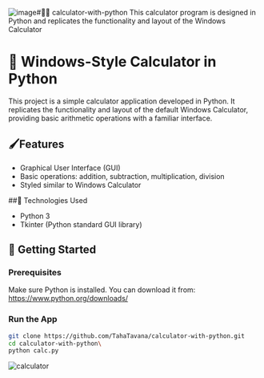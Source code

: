 ![image](https://github.com/user-attachments/assets/99dc7598-e1a5-4ab9-9b89-7998ddb33cbb)#🚀🚀 calculator-with-python
This calculator program is designed in Python and replicates the functionality and layout of the Windows Calculator
# 🧮 Windows-Style Calculator in Python

This project is a simple calculator application developed in Python. It replicates the functionality and layout of the default Windows Calculator, providing basic arithmetic operations with a familiar interface.

## 🖌️Features

- Graphical User Interface (GUI)
- Basic operations: addition, subtraction, multiplication, division
- Styled similar to Windows Calculator

##🧰 Technologies Used

- Python 3
- Tkinter (Python standard GUI library)


## 🚀 Getting Started
### Prerequisites
Make sure Python is installed. You can download it from: https://www.python.org/downloads/
### Run the App
```bash
git clone https://github.com/TahaTavana/calculator-with-python.git
cd calculator-with-python\
python calc.py
```
![calculator](![image](https://github.com/user-attachments/assets/8cafdef2-99da-4346-b4b1-857cfec36599)
)

